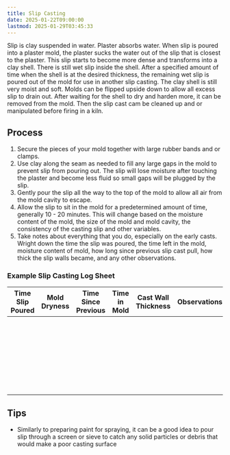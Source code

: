 ```yaml
---
title: Slip Casting
date: 2025-01-22T09:00:00
lastmod: 2025-01-29T03:45:33
---
```


Slip is clay suspended in water. Plaster absorbs water. When slip is poured into a plaster mold, the plaster sucks the water out of the slip that is closest to the plaster. This slip starts to become more dense and transforms into a clay shell. There is still wet slip inside the shell. After a specified amount of time when the shell is at the desired thickness, the remaining wet slip is poured out of the mold for use in another slip casting. The clay shell is still very moist and soft. Molds can be flipped upside down to allow all excess slip to drain out. After waiting for the shell to dry and harden more, it can be removed from the mold. Then the slip cast cam be cleaned up and or manipulated before firing in a kiln.

## Process

1. Secure the pieces of your mold together with large rubber bands and or clamps.
2. Use clay along the seam as needed to fill any large gaps in the mold to prevent slip from pouring out. The slip will lose moisture after touching the plaster and become less fluid so small gaps will be plugged by the slip.
3. Gently pour the slip all the way to the top of the mold to allow all air from the mold cavity to escape.
4. Allow the slip to sit in the mold for a predetermined amount of time, generally 10 - 20 minutes. This will change based on the moisture content of the mold, the size of the mold and mold cavity, the consistency of the casting slip and other variables.
5. Take notes about everything that you do, especially on the early casts. Wright down the time the slip was poured, the time left in the mold, moisture content of mold, how long since previous slip cast pull, how thick the slip walls became, and any other observations.

### Example Slip Casting Log Sheet

<div class="responsive-table-markdown">

| Time Slip Poured | Mold Dryness | Time Since Previous | Time in Mold | Cast Wall Thickness | Observations |
| ---------------- | ------------ | ------------------- | ------------ | ------------------- | ------------ |
| &nbsp;           | &nbsp;       | &nbsp;              | &nbsp;       | &nbsp;              | &nbsp;       |
| &nbsp;           | &nbsp;       | &nbsp;              |              |                     |              |
| &nbsp;           |              | &nbsp;              | &nbsp;       |                     |              |
|                  |              | &nbsp;              |              |                     |              |
|                  |              | &nbsp;              |              |                     |              |
|                  |              | &nbsp;              |              |                     |              |
|                  |              | &nbsp;              |              |                     |              |

</div>

## Tips

- Similarly to preparing paint for spraying, it can be a good idea to pour slip through a screen or sieve to catch any solid particles or debris that would make a poor casting surface
